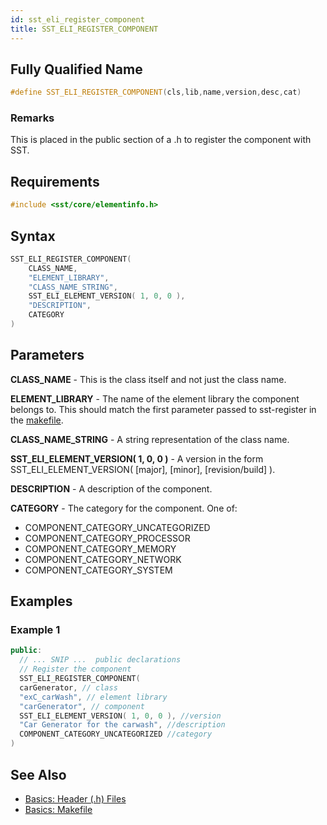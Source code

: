 ```yaml
---
id: sst_eli_register_component
title: SST_ELI_REGISTER_COMPONENT
---
```

## Fully Qualified Name
```cpp
#define SST_ELI_REGISTER_COMPONENT(cls,lib,name,version,desc,cat)
```

### Remarks

  This is placed in the public section of a .h to register the component with SST.

## Requirements

```cpp
#include <sst/core/elementinfo.h>
```

## Syntax

```cpp
SST_ELI_REGISTER_COMPONENT(
    CLASS_NAME, 
    "ELEMENT_LIBRARY",
    "CLASS_NAME_STRING",
    SST_ELI_ELEMENT_VERSION( 1, 0, 0 ), 
    "DESCRIPTION", 
    CATEGORY
)
```

## Parameters

**CLASS_NAME** - This is the class itself and not just the class name.

**ELEMENT_LIBRARY** - The name of the element library the component belongs to. This should match the first parameter passed to sst-register in the [makefile](guides/files/basics_makefile.md).

**CLASS_NAME_STRING** - A string representation of the class name.

**SST_ELI_ELEMENT_VERSION( 1, 0, 0 )** - A version in the form SST_ELI_ELEMENT_VERSION( [major], [minor], [revision/build] ).

**DESCRIPTION** - A description of the component.

**CATEGORY** - The category for the component. One of:

- COMPONENT_CATEGORY_UNCATEGORIZED
- COMPONENT_CATEGORY_PROCESSOR
- COMPONENT_CATEGORY_MEMORY
- COMPONENT_CATEGORY_NETWORK
- COMPONENT_CATEGORY_SYSTEM

## Examples

### Example 1
```cpp
public:
  // ... SNIP ...  public declarations
  // Register the component
  SST_ELI_REGISTER_COMPONENT(
  carGenerator, // class
  "exC_carWash", // element library
  "carGenerator", // component
  SST_ELI_ELEMENT_VERSION( 1, 0, 0 ), //version
  "Car Generator for the carwash", //description
  COMPONENT_CATEGORY_UNCATEGORIZED //category
)
```

## See Also

- [Basics: Header (.h) Files](guides/files/basics_header_files.md)
- [Basics: Makefile](guides/files/basics_makefile.md)